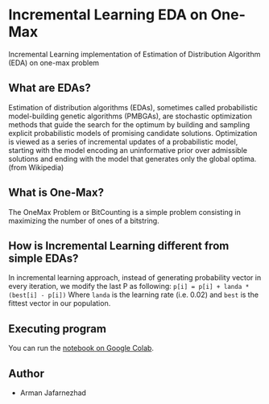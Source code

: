 # Incremental Learning EDA on One-Max
Incremental Learning implementation of Estimation of Distribution Algorithm (EDA) on one-max problem

## What are EDAs?
Estimation of distribution algorithms (EDAs), sometimes called probabilistic model-building genetic algorithms (PMBGAs), are stochastic optimization methods that guide the search for the optimum by building and sampling explicit probabilistic models of promising candidate solutions. Optimization is viewed as a series of incremental updates of a probabilistic model, starting with the model encoding an uninformative prior over admissible solutions and ending with the model that generates only the global optima. (from Wikipedia)

## What is One-Max?
The OneMax Problem or BitCounting is a simple problem consisting in maximizing the number of ones of a bitstring.

## How is Incremental Learning different from simple EDAs?
In incremental learning approach, instead of generating probability vector in every iteration, we modify the last P as following:
`p[i] = p[i] + landa * (best[i] - p[i])`
Where `landa` is the learning rate (i.e. 0.02) and `best` is the fittest vector in our population.

## Executing program
You can run the [notebook on Google Colab](https://colab.research.google.com/drive/1N-zVRL0CU6Q4xYaIun7HHT2-Lt8r-Z--?usp=sharing).

## Author
- Arman Jafarnezhad
